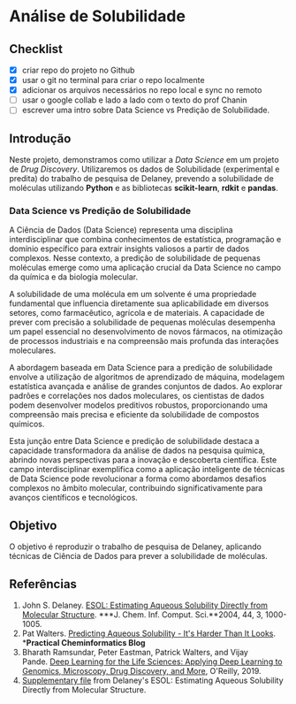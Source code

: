 # Análise de Solubilidade
## Checklist

- [x]  criar repo do projeto no Github
- [x]  usar o git no terminal para criar o repo localmente
- [x]  adicionar os arquivos necessários no repo local e sync no remoto
- [ ]  usar o google collab e lado a lado com o texto do prof  Chanin
- [ ]  escrever uma intro sobre Data Science vs Predição de Solubilidade.

## Introdução

Neste projeto, demonstramos como utilizar a *Data Science* em um projeto de *Drug Discovery*. Utilizaremos os dados de Solubilidade (experimental e predita) do trabalho de pesquisa de Delaney, prevendo a solubilidade de moléculas utilizando **Python** e as bibliotecas **scikit-learn**, **rdkit** e **pandas**.

### Data Science vs Predição de Solubilidade

A Ciência de Dados (Data Science) representa uma disciplina interdisciplinar que combina conhecimentos de estatística, programação e domínio específico para extrair insights valiosos a partir de dados complexos. Nesse contexto, a predição de solubilidade de pequenas moléculas emerge como uma aplicação crucial da Data Science no campo da química e da biologia molecular.

A solubilidade de uma molécula em um solvente é uma propriedade fundamental que influencia diretamente sua aplicabilidade em diversos setores, como farmacêutico, agrícola e de materiais. A capacidade de prever com precisão a solubilidade de pequenas moléculas desempenha um papel essencial no desenvolvimento de novos fármacos, na otimização de processos industriais e na compreensão mais profunda das interações moleculares.

A abordagem baseada em Data Science para a predição de solubilidade envolve a utilização de algoritmos de aprendizado de máquina, modelagem estatística avançada e análise de grandes conjuntos de dados. Ao explorar padrões e correlações nos dados moleculares, os cientistas de dados podem desenvolver modelos preditivos robustos, proporcionando uma compreensão mais precisa e eficiente da solubilidade de compostos químicos.

Esta junção entre Data Science e predição de solubilidade destaca a capacidade transformadora da análise de dados na pesquisa química, abrindo novas perspectivas para a inovação e descoberta científica. Este campo interdisciplinar exemplifica como a aplicação inteligente de técnicas de Data Science pode revolucionar a forma como abordamos desafios complexos no âmbito molecular, contribuindo significativamente para avanços científicos e tecnológicos.

## Objetivo

O objetivo é reproduzir o trabalho de pesquisa de Delaney, aplicando técnicas de Ciência de Dados para prever a solubilidade de moléculas.

## **Referências**

1. John S. Delaney. [ESOL: Estimating Aqueous Solubility Directly from Molecular Structure](https://pubs.acs.org/doi/10.1021/ci034243x). ***J. Chem. Inf. Comput. Sci.**2004, 44, 3, 1000-1005.
2. Pat Walters. [Predicting Aqueous Solubility - It's Harder Than It Looks](http://practicalcheminformatics.blogspot.com/2018/09/predicting-aqueous-solubility-its.html). ***Practical Cheminformatics Blog**
3. Bharath Ramsundar, Peter Eastman, Patrick Walters, and Vijay Pande. [Deep Learning for the Life Sciences: Applying Deep Learning to Genomics, Microscopy, Drug Discovery, and More](https://learning.oreilly.com/library/view/deep-learning-for/9781492039822/), O'Reilly, 2019.
4. [Supplementary file](https://pubs.acs.org/doi/10.1021/ci034243x) from Delaney's ESOL: Estimating Aqueous Solubility Directly from Molecular Structure.
